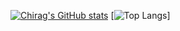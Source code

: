 [![Chirag's GitHub stats](https://github-readme-stats.vercel.app/api?username=PRONGS-CHIRAG&theme=highcontrast)](https://github.com/anuraghazra/github-readme-stats)
[![Top Langs](https://github-readme-stats.vercel.app/api/top-langs/?username=PRONGS-CHIRAG&langs_count=8&theme=cobalt)]
